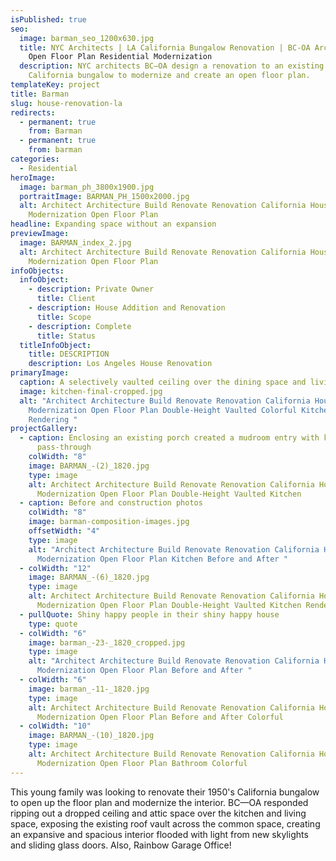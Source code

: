 ```yaml
---
isPublished: true
seo:
  image: barman_seo_1200x630.jpg
  title: NYC Architects | LA California Bungalow Renovation | BC-OA Architect |
    Open Floor Plan Residential Modernization
  description: NYC architects BC—OA design a renovation to an existing Los Angeles
    California bungalow to modernize and create an open floor plan.
templateKey: project
title: Barman
slug: house-renovation-la
redirects:
  - permanent: true
    from: Barman
  - permanent: true
    from: barman
categories:
  - Residential
heroImage:
  image: barman_ph_3800x1900.jpg
  portraitImage: BARMAN_PH_1500x2000.jpg
  alt: Architect Architecture Build Renovate Renovation California House
    Modernization Open Floor Plan
headline: Expanding space without an expansion
previewImage:
  image: BARMAN_index_2.jpg
  alt: Architect Architecture Build Renovate Renovation California House
    Modernization Open Floor Plan
infoObjects:
  infoObject:
    - description: Private Owner
      title: Client
    - description: House Addition and Renovation
      title: Scope
    - description: Complete
      title: Status
  titleInfoObject:
    title: DESCRIPTION
    description: Los Angeles House Renovation
primaryImage:
  caption: A selectively vaulted ceiling over the dining space and living room
  image: kitchen-final-cropped.jpg
  alt: "Architect Architecture Build Renovate Renovation California House
    Modernization Open Floor Plan Double-Height Vaulted Colorful Kitchen
    Rendering "
projectGallery:
  - caption: Enclosing an existing porch created a mudroom entry with kitchen
      pass-through
    colWidth: "8"
    image: BARMAN_-(2)_1820.jpg
    type: image
    alt: Architect Architecture Build Renovate Renovation California House
      Modernization Open Floor Plan Double-Height Vaulted Kitchen
  - caption: Before and construction photos
    colWidth: "8"
    image: barman-composition-images.jpg
    offsetWidth: "4"
    type: image
    alt: "Architect Architecture Build Renovate Renovation California House
      Modernization Open Floor Plan Kitchen Before and After "
  - colWidth: "12"
    image: BARMAN_-(6)_1820.jpg
    type: image
    alt: Architect Architecture Build Renovate Renovation California House
      Modernization Open Floor Plan Double-Height Vaulted Kitchen Rendering
  - pullQuote: Shiny happy people in their shiny happy house
    type: quote
  - colWidth: "6"
    image: barman_-23-_1820_cropped.jpg
    type: image
    alt: "Architect Architecture Build Renovate Renovation California House
      Modernization Open Floor Plan Before and After "
  - colWidth: "6"
    image: barman_-11-_1820.jpg
    type: image
    alt: Architect Architecture Build Renovate Renovation California House
      Modernization Open Floor Plan Before and After Colorful
  - colWidth: "10"
    image: BARMAN_-(10)_1820.jpg
    type: image
    alt: Architect Architecture Build Renovate Renovation California House
      Modernization Open Floor Plan Bathroom Colorful
---
```


This young family was looking to renovate their 1950's California bungalow to open up the floor plan and modernize the interior. BC—OA responded ripping out a dropped ceiling and attic space over the kitchen and living space, exposing the existing roof vault across the common space, creating an expansive and spacious interior flooded with light from new skylights and sliding glass doors. Also, Rainbow Garage Office!
